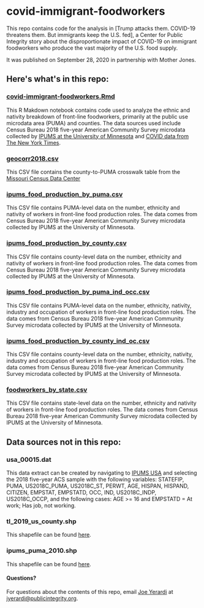 # covid-immigrant-foodworkers

This repo contains code for the analysis in [Trump attacks them. COVID-19 threatens them. But immigrants keep the U.S. fed], a Center for Public Integrity story about the disproportionate impact of COVID-19 on immigrant foodworkers who produce the vast majority of the U.S. food supply.

It was published on September 28, 2020 in partnership with Mother Jones.

## Here's what's in this repo:

### [covid-immigrant-foodworkers.Rmd](covid-immigrant-foodworkers.Rmd)
This R Makdown notebook contains code used to analyze the ethnic and nativity breakdown of front-line foodworkers, primarily at the public use microdata area (PUMA) and counties. The data sources used include Census Bureau 2018 five-year American Community Survey microdata collected by [IPUMS at the University of Minnesota](https://ipums.org/) and [COVID data from The New York Times](https://github.com/nytimes/covid-19-data).

### [geocorr2018.csv](data/geocorr2018.csv)
This CSV file contains the county-to-PUMA crosswalk table from the [Missouri Census Data Center](http://mcdc.missouri.edu/applications/geocorr2018.html)

### [ipums_food_production_by_puma.csv](data/ipums_food_production_by_puma.csv)
This CSV file contains PUMA-level data on the number, ethnicity and nativity of workers in front-line food production roles. The data comes from Census Bureau 2018 five-year American Community Survey microdata collected by IPUMS at the University of Minnesota.

### [ipums_food_production_by_county.csv](data/ipums_food_production_by_county.csv)
This CSV file contains county-level data on the number, ethnicity and nativity of workers in front-line food production roles. The data comes from Census Bureau 2018 five-year American Community Survey microdata collected by IPUMS at the University of Minnesota.

### [ipums_food_production_by_puma_ind_occ.csv](data/ipums_food_production_by_county.csv)
This CSV file contains PUMA-level data on the number, ethnicity, nativity, industry and occupation of workers in front-line food production roles. The data comes from Census Bureau 2018 five-year American Community Survey microdata collected by IPUMS at the University of Minnesota.

### [ipums_food_production_by_county_ind_oc.csv](data/ipums_food_production_by_county.csv)
This CSV file contains county-level data on the number, ethnicity, nativity, industry and occupation of workers in front-line food production roles. The data comes from Census Bureau 2018 five-year American Community Survey microdata collected by IPUMS at the University of Minnesota.

### [foodworkers_by_state.csv](data/ipums_food_production_by_county.csv)
This CSV file contains state-level data on the number, ethnicity and nativity of workers in front-line food production roles. The data comes from Census Bureau 2018 five-year American Community Survey microdata collected by IPUMS at the University of Minnesota.

## Data sources not in this repo:

### usa_00015.dat
This data extract can be created by navigating to [IPUMS USA](https://usa.ipums.org/usa/index.shtml) and selecting the 2018 five-year ACS sample with the following variables: STATEFIP, PUMA, US2018C_PUMA, US2018C_ST, PERWT, AGE, HISPAN, HISPAND, CITIZEN, EMPSTAT, EMPSTATD, OCC, IND, US2018C_INDP, US2018C_OCCP, and the following cases: AGE >= 16 and EMPSTATD = At work; Has job, not working.

### tl_2019_us_county.shp
This shapefile can be found [here](https://www2.census.gov/geo/tiger/TIGER2019/COUNTY/tl_2019_us_county.zip).

### ipums_puma_2010.shp
This shapefile can be found [here](https://usa.ipums.org/usa/resources/volii/shapefiles/ipums_puma_2010.zip).

#### Questions?
For questions about the contents of this repo, email [Joe Yerardi](https://publicintegrity.org/author/joe-yerardi/) at jyerardi@publicintegrity.org.
